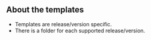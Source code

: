 ## About the templates

- Templates are release/version specific. 
- There is a folder for each supported release/version.

